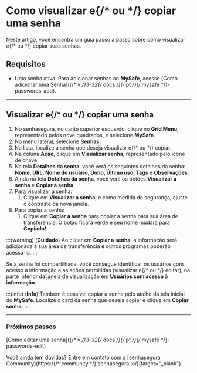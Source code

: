 # Como visualizar e{/* ou */} copiar uma senha

Neste artigo, você encontra um guia passo a passo sobre como visualizar e{/* ou */} copiar suas senhas.

## Requisitos

* Uma senha ativa. Para adicionar senhas ao **MySafe**, acesse [Como adicionar uma Senha]({/* v */}3-32{/* docs */}{/* pt */}{/* mysafe */}-passwords-add).

***
## Visualizar e{/* ou */} copiar uma senha

1. No senhasegura, no canto superior esquerdo, clique no **Grid Menu**, representado pelos nove quadrados, e selecione **MySafe**.
2. No menu lateral, selecione **Senhas**.
3. Na lista, localize a senha que deseja visualizar e{/* ou */} copiar.
4. Na coluna **Ação**, clique em **Visualizar senha**, representado pelo ícone de chave.
5. Na tela **Detalhes da senha**, você verá os seguintes detalhes da senha: **Nome, URL, Nome do usuário, Dono, Último uso, Tags** e **Observações**.
6. Ainda na tela **Detalhes da senha**, você verá os botões **Visualizar a senha** e **Copiar a senha**.
7. Para visualizar a senha:
    1. Clique em **Visualizar a senha**, e como medida de segurança, ajuste o contraste da nova janela.
8. Para copiar a senha:
    1. Clique em **Copiar a senha** para copiar a senha para sua área de transferência. O botão ficará verde e seu nome mudará para **Copiado!**.

:::(warning) (**Cuidado**)
Ao clicar em **Copiar a senha**, a informação será adicionada à sua área de transferência e outros programas poderão acessá-la.
:::

Se a senha foi compartilhada, você consegue identificar os usuários com acesso à informação e as ações permitidas (visualizar e{/* ou */} editar), na parte inferior da janela de visualização em **Usuários com acesso à informação**.

:::(info) (**Info**)
Também é possível copiar a senha pelo atalho da tela inicial do **MySafe**. Localize o card da senha que deseja copiar e clique em **Copiar senha**.
:::
***

### Próximos passos
[Como editar uma senha]({/* v */}3-32{/* docs */}{/* pt */}{/* mysafe */}-passwords-edit)

Você ainda tem dúvidas? Entre em contato com a  [senhasegura Community](https:/{/* community */}.senhasegura.io/){target="_blank"}.